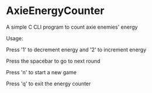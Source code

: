 # AxieEnergyCounter
A simple C CLI program to count axie enemies' energy



Usage:

Press '1' to decrement energy and '2' to increment energy

Press the spacebar to go to next round

Press 'n' to start a new game

Press 'q' to exit the energy counter

